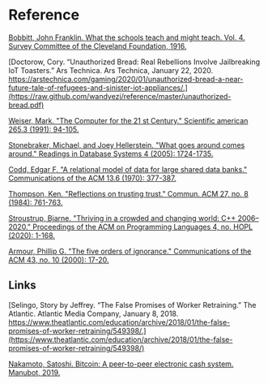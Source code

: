 # Reference

[Bobbitt, John Franklin. What the schools teach and might teach. Vol. 4. Survey Committee of the Cleveland Foundation, 1916.](https://raw.github.com/wandyezj/reference/master/what-schools-teach-and-might-teach.pdf)

[Doctorow, Cory. “Unauthorized Bread: Real Rebellions Involve Jailbreaking IoT Toasters.” Ars Technica. Ars Technica, January 22, 2020. https://arstechnica.com/gaming/2020/01/unauthorized-bread-a-near-future-tale-of-refugees-and-sinister-iot-appliances/.](https://raw.github.com/wandyezj/reference/master/unauthorized-bread.pdf)

[Weiser, Mark. "The Computer for the 21 st Century." Scientific american 265.3 (1991): 94-105.](https://raw.github.com/wandyezj/reference/master/the-computer-for-the-21st-century.pdf)

[Stonebraker, Michael, and Joey Hellerstein. "What goes around comes around." Readings in Database Systems 4 (2005): 1724-1735.](https://raw.github.com/wandyezj/reference/master/what-goes-around-comes-around.pdf)

[Codd, Edgar F. "A relational model of data for large shared data banks." Communications of the ACM 13.6 (1970): 377-387.](https://raw.github.com/wandyezj/reference/master/a-relational-model-of-data-for-large-shared-data-banks.pdf)

[Thompson, Ken. "Reflections on trusting trust." Commun. ACM 27, no. 8 (1984): 761-763.](https://raw.github.com/wandyezj/reference/master/trusting-trust.pdf)

[Stroustrup, Bjarne. "Thriving in a crowded and changing world: C++ 2006–2020." Proceedings of the ACM on Programming Languages 4, no. HOPL (2020): 1-168.](https://raw.github.com/wandyezj/reference/master/thriving-in-a-crowded-and-changing-world-C++-2006–2020.pdf)

[Armour, Phillip G. "The five orders of ignorance." Communications of the ACM 43, no. 10 (2000): 17-20.](https://raw.github.com/wandyezj/reference/master/five-orders-of-ignorance.pdf)

## Links

[Selingo, Story by Jeffrey. “The False Promises of Worker Retraining.” The Atlantic. Atlantic Media Company, January 8, 2018. https://www.theatlantic.com/education/archive/2018/01/the-false-promises-of-worker-retraining/549398/.](https://www.theatlantic.com/education/archive/2018/01/the-false-promises-of-worker-retraining/549398/)

[Nakamoto, Satoshi. Bitcoin: A peer-to-peer electronic cash system. Manubot, 2019.](https://bitcoin.org/bitcoin.pdf)

